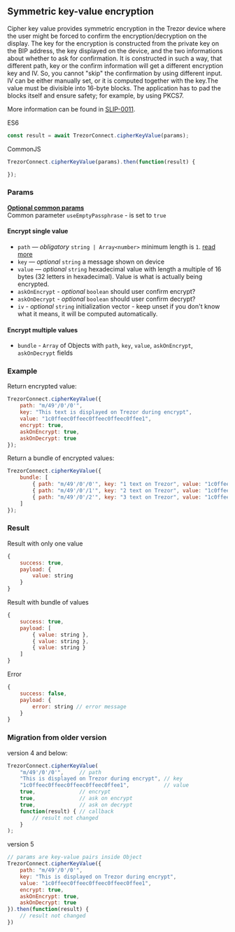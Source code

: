 ## Symmetric key-value encryption
Cipher key value provides symmetric encryption in the Trezor device where the user might be forced to confirm the encryption/decryption on the display. The key for the encryption is constructed from the private key on the BIP address, the key displayed on the device, and the two informations about whether to ask for confirmation. It is constructed in such a way, that different path, key or the confirm information will get a different encryption key and IV. So, you cannot "skip" the confirmation by using different input. IV can be either manually set, or it is computed together with the key.The value must be divisible into 16-byte blocks. The application has to pad the blocks itself and ensure safety; for example, by using PKCS7.

More information can be found in [SLIP-0011](https://github.com/satoshilabs/slips/blob/master/slip-0011.md).

ES6
```javascript
const result = await TrezorConnect.cipherKeyValue(params);
```

CommonJS
```javascript
TrezorConnect.cipherKeyValue(params).then(function(result) {

});
```

### Params
[****Optional common params****](commonParams.md)
<br>
Common parameter `useEmptyPassphrase` - is set to `true`

#### Encrypt single value
* `path` — *obligatory* `string | Array<number>` minimum length is `1`. [read more](path.md)
* `key` — *optional* `string` a message shown on device
* `value` — *optional* `string` hexadecimal value with length a multiple of 16 bytes (32 letters in hexadecimal). Value is what is actually being encrypted.
* `askOnEncrypt` - *optional* `boolean` should user confirm encrypt?
* `askOnDecrypt` - *optional* `boolean` should user confirm decrypt?
* `iv` - *optional* `string` initialization vector - keep unset if you don't know what it means, it will be computed automatically.

#### Encrypt multiple values
* `bundle` - `Array` of Objects with `path`, `key`, `value`, `askOnEncrypt`, `askOnDecrypt` fields

### Example
Return encrypted value:
```javascript
TrezorConnect.cipherKeyValue({
    path: "m/49'/0'/0'",
    key: "This text is displayed on Trezor during encrypt",
    value: "1c0ffeec0ffeec0ffeec0ffeec0ffee1",
    encrypt: true,
    askOnEncrypt: true,
    askOnDecrypt: true
});
```
Return a bundle of encrypted values:
```javascript
TrezorConnect.cipherKeyValue({
    bundle: [
        { path: "m/49'/0'/0'", key: "1 text on Trezor", value: "1c0ffeec0ffeec0ffeec0ffeec0ffee1", encrypt: true  },
        { path: "m/49'/0'/1'", key: "2 text on Trezor", value: "1c0ffeec0ffeec0ffeec0ffeec0ffee1", encrypt: false },
        { path: "m/49'/0'/2'", key: "3 text on Trezor", value: "1c0ffeec0ffeec0ffeec0ffeec0ffee1" }
    ]
});
```
### Result
Result with only one value
```javascript
{
    success: true,
    payload: {
        value: string
    }
}
```
Result with bundle of values
```javascript
{
    success: true,
    payload: [
        { value: string },
        { value: string },
        { value: string }
    ]
}
```
Error
```javascript
{
    success: false,
    payload: {
        error: string // error message
    }
}
```

### Migration from older version

version 4 and below:
```javascript
TrezorConnect.cipherKeyValue(
    "m/49'/0'/0'",     // path
    "This is displayed on Trezor during encrypt", // key
    "1c0ffeec0ffeec0ffeec0ffeec0ffee1",           // value
    true,              // encrypt
    true,              // ask on encrypt
    true,              // ask on decrypt
    function(result) { // callback
        // result not changed
    }
);
```
version 5
```javascript
// params are key-value pairs inside Object
TrezorConnect.cipherKeyValue({ 
    path: "m/49'/0'/0'",
    key: "This is displayed on Trezor during encrypt",
    value: "1c0ffeec0ffeec0ffeec0ffeec0ffee1",
    encrypt: true,
    askOnEncrypt: true,
    askOnDecrypt: true
}).then(function(result) {
    // result not changed
})
```
